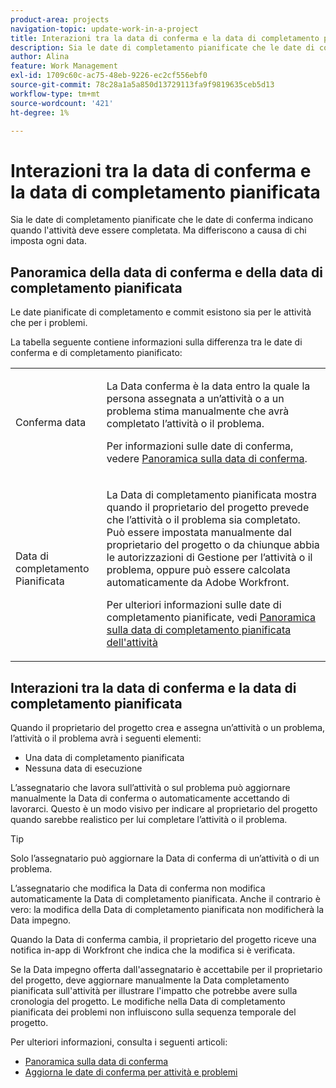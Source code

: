 ```yaml
---
product-area: projects
navigation-topic: update-work-in-a-project
title: Interazioni tra la data di conferma e la data di completamento pianificata
description: Sia le date di completamento pianificate che le date di conferma indicano quando l'attività deve essere completata. Ma differiscono a causa di chi imposta ogni data.
author: Alina
feature: Work Management
exl-id: 1709c60c-ac75-48eb-9226-ec2cf556ebf0
source-git-commit: 78c28a1a5a850d13729113fa9f9819635ceb5d13
workflow-type: tm+mt
source-wordcount: '421'
ht-degree: 1%

---
```


# Interazioni tra la data di conferma e la data di completamento pianificata

<!--
this article has mostly information that is repeated from the articles linked from here. I left it in here for searchability's sake.
-->

Sia le date di completamento pianificate che le date di conferma indicano quando l&#39;attività deve essere completata. Ma differiscono a causa di chi imposta ogni data.

## Panoramica della data di conferma e della data di completamento pianificata

Le date pianificate di completamento e commit esistono sia per le attività che per i problemi.

La tabella seguente contiene informazioni sulla differenza tra le date di conferma e di completamento pianificato:

<table style="table-layout:auto"> 
 <col> 
 <col> 
 <tbody> 
  <tr> 
   <td role="rowheader">Conferma data</td> 
   <td> <p>La Data conferma è la data entro la quale la persona assegnata a un’attività o a un problema stima manualmente che avrà completato l’attività o il problema.</p> <p>Per informazioni sulle date di conferma, vedere <a href="../../../manage-work/projects/updating-work-in-a-project/overview-of-commit-dates.md" class="MCXref xref">Panoramica sulla data di conferma</a>.</p> </td> 
  </tr> 
  <tr> 
   <td role="rowheader">Data di completamento Pianificata</td> 
   <td> <p>La Data di completamento pianificata mostra quando il proprietario del progetto prevede che l’attività o il problema sia completato. Può essere impostata manualmente dal proprietario del progetto o da chiunque abbia le autorizzazioni di Gestione per l’attività o il problema, oppure può essere calcolata automaticamente da Adobe Workfront.</p> <p>Per ulteriori informazioni sulle date di completamento pianificate, vedi <a href="../../../manage-work/tasks/task-information/task-planned-completion-date.md" class="MCXref xref">Panoramica sulla data di completamento pianificata dell'attività</a></p> </td> 
  </tr> 
 </tbody> 
</table>

## Interazioni tra la data di conferma e la data di completamento pianificata

Quando il proprietario del progetto crea e assegna un’attività o un problema, l’attività o il problema avrà i seguenti elementi:

* Una data di completamento pianificata
* Nessuna data di esecuzione

L’assegnatario che lavora sull’attività o sul problema può aggiornare manualmente la Data di conferma o automaticamente accettando di lavorarci. Questo è un modo visivo per indicare al proprietario del progetto quando sarebbe realistico per lui completare l’attività o il problema.

>[!TIP]
>
>Solo l’assegnatario può aggiornare la Data di conferma di un’attività o di un problema.

L’assegnatario che modifica la Data di conferma non modifica automaticamente la Data di completamento pianificata. Anche il contrario è vero: la modifica della Data di completamento pianificata non modificherà la Data impegno.

Quando la Data di conferma cambia, il proprietario del progetto riceve una notifica in-app di Workfront che indica che la modifica si è verificata.

Se la Data impegno offerta dall&#39;assegnatario è accettabile per il proprietario del progetto, deve aggiornare manualmente la Data completamento pianificata sull&#39;attività per illustrare l&#39;impatto che potrebbe avere sulla cronologia del progetto. Le modifiche nella Data di completamento pianificata dei problemi non influiscono sulla sequenza temporale del progetto.

Per ulteriori informazioni, consulta i seguenti articoli:

* [Panoramica sulla data di conferma](../../../manage-work/projects/updating-work-in-a-project/overview-of-commit-dates.md)
* [Aggiorna le date di conferma per attività e problemi](../../../manage-work/projects/updating-work-in-a-project/update-commit-date-on-tasks-and-issues.md)
